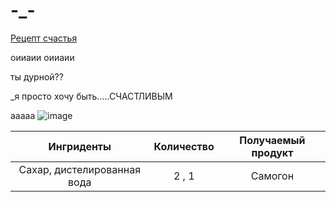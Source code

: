 # -_-
[Рецепт счастья](https://docs.google.com/document/d/1w8_jE1Jzi9Pc0gEUSlwQpQHymXMk0EchdNBDwqHXnuk/edit?usp=sharing)

оииаии оииаии

ты дурной??

_я просто хочу быть.....СЧАСТЛИВЫМ

ааааа
![image](https://github.com/user-attachments/assets/425f8289-27f4-42f8-849b-a77393635703)

| Ингриденты | Количество | Получаемый продукт |
|:----------:|:----------:|:----------:|
|Сахар, дистелированная вода|2 , 1|Самогон|
